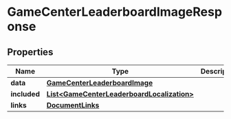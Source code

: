 

# GameCenterLeaderboardImageResponse


## Properties

| Name | Type | Description | Notes |
|------------ | ------------- | ------------- | -------------|
|**data** | [**GameCenterLeaderboardImage**](GameCenterLeaderboardImage.md) |  |  |
|**included** | [**List&lt;GameCenterLeaderboardLocalization&gt;**](GameCenterLeaderboardLocalization.md) |  |  [optional] |
|**links** | [**DocumentLinks**](DocumentLinks.md) |  |  |



